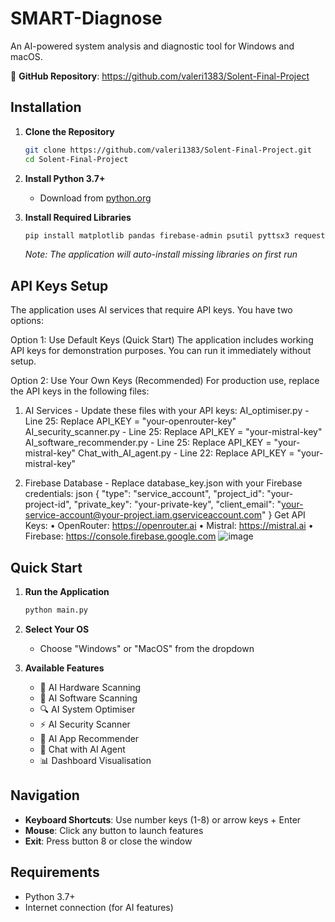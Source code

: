 # SMART-Diagnose

An AI-powered system analysis and diagnostic tool for Windows and macOS.

🔗 **GitHub Repository**: https://github.com/valeri1383/Solent-Final-Project

## Installation

1. **Clone the Repository**
   ```bash
   git clone https://github.com/valeri1383/Solent-Final-Project.git
   cd Solent-Final-Project
   ```

2. **Install Python 3.7+**
   - Download from [python.org](https://python.org)

3. **Install Required Libraries**
   ```bash
   pip install matplotlib pandas firebase-admin psutil pyttsx3 requests openai tkinter
   ```
   
   *Note: The application will auto-install missing libraries on first run*

## API Keys Setup
The application uses AI services that require API keys. You have two options:

Option 1: Use Default Keys (Quick Start)
The application includes working API keys for demonstration purposes. You can run it immediately without setup.

Option 2: Use Your Own Keys (Recommended)
For production use, replace the API keys in the following files:
1.	AI Services - Update these files with your API keys: 
	AI_optimiser.py - Line 25: Replace API_KEY = "your-openrouter-key"
	AI_security_scanner.py - Line 25: Replace API_KEY = "your-mistral-key"
	AI_software_recommender.py - Line 25: Replace API_KEY = "your-mistral-key"
	Chat_with_AI_agent.py - Line 22: Replace API_KEY = "your-mistral-key"

3.	Firebase Database - Replace database_key.json with your Firebase credentials: 
json
{
  "type": "service_account",
  "project_id": "your-project-id",
  "private_key": "your-private-key",
  "client_email": "your-service-account@your-project.iam.gserviceaccount.com"
}
Get API Keys:
•	OpenRouter: https://openrouter.ai
•	Mistral: https://mistral.ai
•	Firebase: https://console.firebase.google.com
![image](https://github.com/user-attachments/assets/369edf32-d1bb-4b91-8463-f7d90fff2bf0)


## Quick Start

1. **Run the Application**
   ```bash
   python main.py
   ```

2. **Select Your OS**
   - Choose "Windows" or "MacOS" from the dropdown

3. **Available Features**
   - 🤖 AI Hardware Scanning
   - 🤖 AI Software Scanning  
   - 🔍 AI System Optimiser
   - ⚡ AI Security Scanner
   - 📱 AI App Recommender
   - 💬 Chat with AI Agent
   - 📊 Dashboard Visualisation

## Navigation

- **Keyboard Shortcuts**: Use number keys (1-8) or arrow keys + Enter
- **Mouse**: Click any button to launch features
- **Exit**: Press button 8 or close the window

## Requirements

- Python 3.7+
- Internet connection (for AI features)


